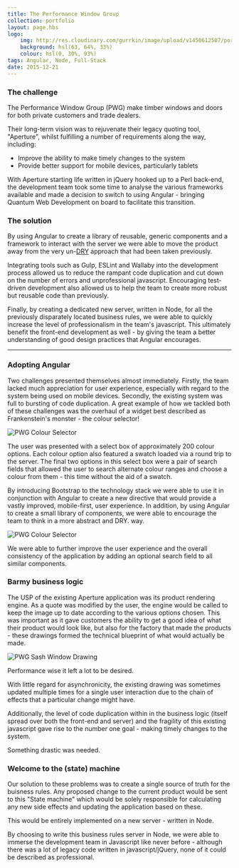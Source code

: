 ```yaml
---
title: The Performance Window Group
collection: portfolio
layout: page.hbs
logo:
    img: http://res.cloudinary.com/gurrkin/image/upload/v1450612507/portfolio/pwg/pwg_logo.png
    background: hsl(63, 64%, 33%)
    colour: hsl(0, 30%, 93%)
tags: Angular, Node, Full-Stack
date: 2015-12-21
---
```


### The challenge

The Performance Window Group (PWG) make timber windows and doors for both private customers and trade dealers.

Their long-term vision was to rejuvenate their legacy quoting tool, "Aperture", whilst fulfilling a number of 
requirements along the way, including:

*   Improve the ability to make timely changes to the system
*   Provide better support for mobile devices, particularly tablets

With Aperture starting life written in jQuery hooked up to a Perl back-end, the development team took some time to 
analyse the various frameworks available and made a decision to switch to using Angular - bringing Quantum Web
Development on board to facilitate this transition.

### The solution

By using Angular to create a library of reusable, generic components and a framework to interact with the server we were
able to move the product away from the very un-[DRY](https://en.wikipedia.org/wiki/Don't_repeat_yourself) approach that
had been taken previously.

Integrating tools such as Gulp, ESLint and Wallaby into the development process allowed us to reduce the rampant code
duplication and cut down on the number of errors and unprofessional javascript. Encouraging test-driven development also
allowed us to help the team to create more robust but reusable code than previously.

Finally, by creating a dedicated new server, written in Node, for all the previously disparately located business rules,
we were able to quickly increase the level of professionalism in the team's javascript. This ultimately benefit the 
front-end development as well - by giving the team a better understanding of good design practices that Angular 
encourages.

***

### Adopting Angular
    
Two challenges presented themselves almost immediately. Firstly, the team lacked much appreciation for user experience,
especially with regard to the system being used on mobile devices. Secondly, the existing system was full to bursting of
code duplication. A great example of how we tackled both of these challenges was the overhaul of a widget best described
as Frankenstein's monster - the colour selector! 

<img src="http://res.cloudinary.com/gurrkin/image/upload/v1450621557/portfolio/pwg/frankenselector.png"
    alt="PWG Colour Selector" class="img-responsive img-half center-block">

The user was presented with a select box of approximately 200 colour options. Each colour option also featured a swatch
loaded via a round trip to the server. The final two options in this select box were a pair of search fields that
allowed the user to search alternate colour ranges and choose a colour from them - this time without the aid of a swatch.

By introducing Bootstrap to the technology stack we were able to use it in conjunction with Angular to create a new
directive that would provide a vastly improved, mobile-first, user experience. In addition, by using Angular to create a 
small library of components, we were able to encourage the team to think in a more abstract and DRY.
way.

<img src="http://res.cloudinary.com/gurrkin/image/upload/v1450619051/portfolio/pwg/colours.png"
    alt="PWG Colour Selector" class="img-responsive">
    
We were able to further improve the user experience and the overall consistency of the application by adding an optional
search field to all similar components.

### Barmy business logic

The USP of the existing Aperture application was its product rendering engine. As a quote was modified by the user, the
engine would be called to keep the image up to date according to the various options chosen. This was important as it 
gave customers the ability to get a good idea of what their product would look like, but also for the factory that made
the products - these drawings formed the technical blueprint of what would actually be made.

<img src="http://res.cloudinary.com/gurrkin/image/upload/v1450781294/portfolio/pwg/sash_window.png"
    alt="PWG Sash Window Drawing" class="img-responsive img-half center-block">
    
Performance wise it left a lot to be desired.

With little regard for asynchronicity, the existing drawing was sometimes updated multiple times for a single user
interaction due to the chain of effects that a particular change might have.

Additionally, the level of code duplication within in the business logic (itself spread over both the front-end and
server) and the fragility of this existing javascript gave rise to the number one goal - making timely changes to the
system.

Something drastic was needed.

### Welcome to the (state) machine

Our solution to these problems was to create a single source of truth for the buisness rules. Any proposed change to the
current product would be sent to this "State machine" which would be solely responsible for calculating any new side
effects and updating the application based on these.

This would be entirely implemented on a new server - written in Node.

By choosing to write this business rules server in Node, we were able to immerse the development team in Javascript like
never before - although there was a lot of legacy code written in javascript/jQuery, none of it could be described as 
professional.